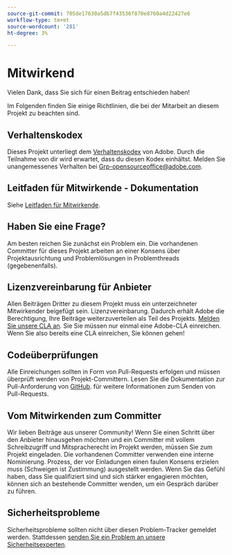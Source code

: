 ```yaml
---
source-git-commit: 705de17630a5db7f43536f870e8760a4d22427e6
workflow-type: tm+mt
source-wordcount: '281'
ht-degree: 3%

---
```

# Mitwirkend

Vielen Dank, dass Sie sich für einen Beitrag entschieden haben!

Im Folgenden finden Sie einige Richtlinien, die bei der Mitarbeit an diesem Projekt zu beachten sind.

## Verhaltenskodex

Dieses Projekt unterliegt dem [Verhaltenskodex](code-of-conduct.md) von Adobe. Durch die Teilnahme
von dir wird erwartet, dass du diesen Kodex einhältst. Melden Sie unangemessenes Verhalten bei
[Grp-opensourceoffice@adobe.com](mailto:Grp-opensourceoffice@adobe.com).

## Leitfaden für Mitwirkende - Dokumentation

Siehe [Leitfaden für Mitwirkende](https://experienceleague.adobe.com/docs/contributor/contributor-guide/introduction.html).

## Haben Sie eine Frage?

Am besten reichen Sie zunächst ein Problem ein. Die vorhandenen Committer für dieses Projekt arbeiten an einer
Konsens über Projektausrichtung und Problemlösungen in Problemthreads
(gegebenenfalls).

## Lizenzvereinbarung für Anbieter

Allen Beiträgen Dritter zu diesem Projekt muss ein unterzeichneter Mitwirkender beigefügt sein.
Lizenzvereinbarung. Dadurch erhält Adobe die Berechtigung, Ihre Beiträge weiterzuverteilen
als Teil des Projekts. [Melden Sie unsere CLA an](http://opensource.adobe.com/cla.html). Sie
Sie müssen nur einmal eine Adobe-CLA einreichen. Wenn Sie also bereits eine CLA einreichen,
Sie können gehen!

## Codeüberprüfungen

Alle Einreichungen sollten in Form von Pull-Requests erfolgen und müssen überprüft werden
von Projekt-Committern. Lesen Sie die Dokumentation zur Pull-Anforderung von [GitHub](https://help.github.com/de/github/collaborating-with-issues-and-pull-requests/about-pull-requests).
für weitere Informationen zum Senden von Pull-Requests.

<!--
Lastly, please follow the [pull request template](PULL_REQUEST_TEMPLATE.md) when
submitting a pull request!
-->

## Vom Mitwirkenden zum Committer

Wir lieben Beiträge aus unserer Community! Wenn Sie einen Schritt über den Anbieter hinausgehen möchten
und ein Committer mit vollem Schreibzugriff und Mitspracherecht im Projekt werden, müssen Sie
zum Projekt eingeladen. Die vorhandenen Committer verwenden eine interne Nominierung.
Prozess, der vor Einladungen einen faulen Konsens erzielen muss (Schweigen ist Zustimmung)
ausgestellt werden. Wenn Sie das Gefühl haben, dass Sie qualifiziert sind und sich stärker engagieren möchten,
können sich an bestehende Committer wenden, um ein Gespräch darüber zu führen.

## Sicherheitsprobleme

Sicherheitsprobleme sollten nicht über diesen Problem-Tracker gemeldet werden. Stattdessen [senden Sie ein Problem an unsere Sicherheitsexperten](https://helpx.adobe.com/security/alertus.html).
